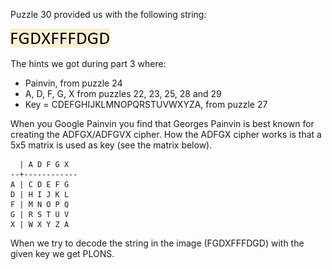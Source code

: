 Puzzle 30 provided us with the following string:

![img/puzzle30.png](img/puzzle30.png)

The hints we got during part 3 where:
- Painvin, from puzzle 24
- A, D, F, G, X from puzzles 22, 23, 25, 28 and 29
- Key = CDEFGHIJKLMNOPQRSTUVWXYZA, from puzzle 27

When you Google Painvin you find that Georges Painvin is best known for creating the ADFGX/ADFGVX cipher.
How the ADFGX cipher works is that a 5x5 matrix is used as key (see the matrix below).


```
  | A D F G X
--+------------
A | C D E F G 
D | H I J K L 
F | M N O P Q 
G | R S T U V
X | W X Y Z A
```

When we try to decode the string in the image (FGDXFFFDGD) with the given key we get PLONS.